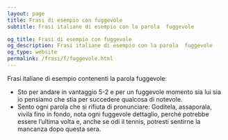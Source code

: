 ```yaml
---
layout: page
title: Frasi di esempio con fuggevole 
subtitle: Frasi italiane di esempio con la parola  fuggevole

og_title: Frasi di esempio con fuggevole 
og_description: Frasi italiane di esempio con la parola  fuggevole
og_type: website
permalink: /frasi/f/fuggevole.html
---
```


Frasi italiane di esempio contenenti la parola fuggevole:


- Sto per andare in vantaggio 5-2 e per un fuggevole momento sia lui sia io pensiamo che stia per succedere qualcosa di notevole.
- Sento ogni parola che si rifiuta di pronunciare: Goditela, assaporala, vivila fino in fondo, nota ogni fuggevole dettaglio, perché potrebbe essere l’ultima volta e, anche se odi il tennis, potresti sentirne la mancanza dopo questa sera.
